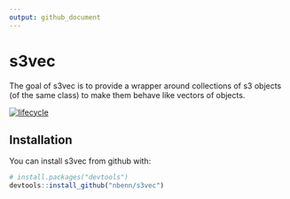 ```yaml
---
output: github_document
---
```


<!-- README.md is generated from README.Rmd. Please edit that file -->


# s3vec

The goal of s3vec is to provide a wrapper around collections of s3 objects (of the same class) to make them behave like vectors of objects.

[![lifecycle](https://img.shields.io/badge/lifecycle-experimental-orange.svg)](https://img.shields.io/badge/lifecycle-experimental-orange.svg)

## Installation

You can install s3vec from github with:


```r
# install.packages("devtools")
devtools::install_github("nbenn/s3vec")
```
